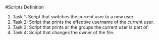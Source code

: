 #Scripts Definition

1. Task 1: Script that switches the current user to a new user.
2. Task 2: Script that prints the effective username of the current user.
3. Task 3: Script that prints all the groups the current user is part of.
4. Task 4: Script that changes the owner of the file.
